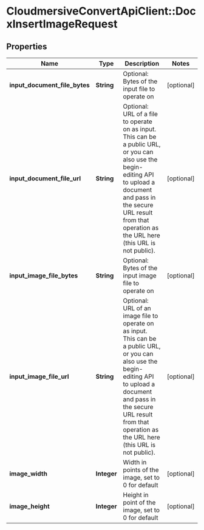 # CloudmersiveConvertApiClient::DocxInsertImageRequest

## Properties
Name | Type | Description | Notes
------------ | ------------- | ------------- | -------------
**input_document_file_bytes** | **String** | Optional: Bytes of the input file to operate on | [optional] 
**input_document_file_url** | **String** | Optional: URL of a file to operate on as input.  This can be a public URL, or you can also use the begin-editing API to upload a document and pass in the secure URL result from that operation as the URL here (this URL is not public). | [optional] 
**input_image_file_bytes** | **String** | Optional: Bytes of the input image file to operate on | [optional] 
**input_image_file_url** | **String** | Optional: URL of an image file to operate on as input.  This can be a public URL, or you can also use the begin-editing API to upload a document and pass in the secure URL result from that operation as the URL here (this URL is not public). | [optional] 
**image_width** | **Integer** | Width in points of the image, set to 0 for default | [optional] 
**image_height** | **Integer** | Height in point of the image, set to 0 for default | [optional] 


